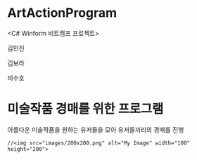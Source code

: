 # ArtActionProgram
<C# Winform 비트캠프 프로젝트>
<html>
  <head>
    <meta charset="utf-8">
    <p>김민진</p>
    <p>김보라</p>
    <p>피수호</p>
    <h1>미술작품 경매를 위한 프로그램</h1>
  </head>
  <body>
            <p>아름다운 미술작품을 원하는 유저들을 모아 유저들끼리의 경매를 진행</p>
    
    //<img src="images/200x200.png" alt="My Image" width="100" height="200">
  </body>
</html>

